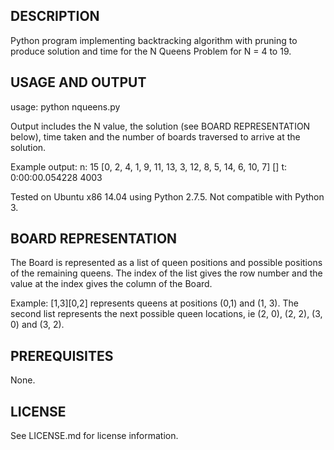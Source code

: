 DESCRIPTION
-----------

Python program implementing backtracking algorithm with pruning to produce solution and time for the N Queens Problem for N = 4 to 19.

USAGE AND OUTPUT
----------------

usage: python nqueens.py

Output includes the N value, the solution (see BOARD REPRESENTATION below), time taken and the number of boards traversed to arrive at the solution.

Example output: 
n:  15 	[0, 2, 4, 1, 9, 11, 13, 3, 12, 8, 5, 14, 6, 10, 7] []
t:  0:00:00.054228 	4003

Tested on Ubuntu x86 14.04 using Python 2.7.5. Not compatible with Python 3.

BOARD REPRESENTATION
--------------------

The Board is represented as a list of queen positions and possible positions of the remaining queens. The index of the list gives the row number and the value at the index gives the column of the Board.

Example: [1,3][0,2] represents queens at positions (0,1) and (1, 3). The second list represents the next possible queen locations, ie (2, 0), (2, 2), (3, 0) and (3, 2).


PREREQUISITES
-------------

None.


LICENSE
-------

See LICENSE.md for license information.
